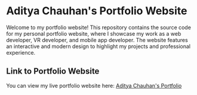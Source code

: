 # Aditya Chauhan's Portfolio Website

Welcome to my portfolio website! This repository contains the source code for my personal portfolio website, where I showcase my work as a web developer, VR developer, and mobile app developer. The website features an interactive and modern design to highlight my projects and professional experience.

## Link to Portfolio Website
You can view my live portfolio website here: [Aditya Chauhan's Portfolio](https://aditya072690.github.io/aditya/)
